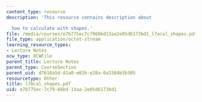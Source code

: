 ```yaml
---
content_type: resource
description: 'This resource contains description about

  how to calculate with shapes.'
file: /media/courses/e7b775ec7c7966bd13aa2e05d6173bd1_l7acal_shapes.pdf
file_type: application/octet-stream
learning_resource_types:
- Lecture Notes
ocw_type: OCWFile
parent_title: Lecture Notes
parent_type: CourseSection
parent_uid: d7618a5d-d2a0-e02b-e28a-0a3384b3b305
resourcetype: Other
title: l7Acal_shapes.pdf
uid: e7b775ec-7c79-66bd-13aa-2e05d6173bd1
---
```

